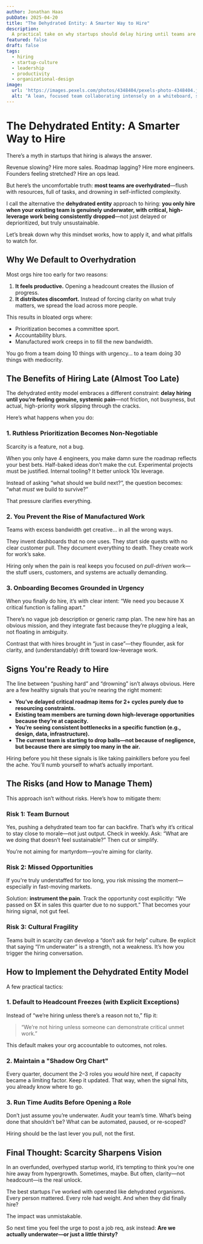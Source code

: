 ```yaml
---
author: Jonathan Haas
pubDate: 2025-04-20
title: "The Dehydrated Entity: A Smarter Way to Hire"
description: 
  A practical take on why startups should delay hiring until teams are truly underwater—driving ruthless prioritization, clarity of mission, and real productivity
featured: false
draft: false
tags:
  - hiring
  - startup-culture
  - leadership
  - productivity
  - organizational-design
image:
  url: 'https://images.pexels.com/photos/4348404/pexels-photo-4348404.jpeg?auto=compress&cs=tinysrgb&w=1260&h=750&dpr=2'
  alt: "A lean, focused team collaborating intensely on a whiteboard, symbolizing the urgency-driven nature of lean startups"
---
```


# The Dehydrated Entity: A Smarter Way to Hire

There’s a myth in startups that hiring is always the answer.

Revenue slowing? Hire more sales. Roadmap lagging? Hire more engineers. Founders feeling stretched? Hire an ops lead.

But here’s the uncomfortable truth: **most teams are overhydrated**—flush with resources, full of tasks, and drowning in self-inflicted complexity.

I call the alternative the **dehydrated entity** approach to hiring: **you only hire when your existing team is genuinely underwater, with critical, high-leverage work being consistently dropped**—not just delayed or deprioritized, but truly unsustainable.

Let’s break down why this mindset works, how to apply it, and what pitfalls to watch for.

## Why We Default to Overhydration

Most orgs hire too early for two reasons:

1. **It feels productive.** Opening a headcount creates the illusion of progress.
2. **It distributes discomfort.** Instead of forcing clarity on what truly matters, we spread the load across more people.

This results in bloated orgs where:
- Prioritization becomes a committee sport.
- Accountability blurs.
- Manufactured work creeps in to fill the new bandwidth.

You go from a team doing 10 things with urgency… to a team doing 30 things with mediocrity.

## The Benefits of Hiring Late (Almost Too Late)

The dehydrated entity model embraces a different constraint: **delay hiring until you’re feeling genuine, systemic pain**—not friction, not busyness, but actual, high-priority work slipping through the cracks.

Here’s what happens when you do:

### 1. Ruthless Prioritization Becomes Non-Negotiable

Scarcity is a feature, not a bug.

When you only have 4 engineers, you make damn sure the roadmap reflects your best bets. Half-baked ideas don’t make the cut. Experimental projects must be justified. Internal tooling? It better unlock 10x leverage.

Instead of asking “what should we build next?”, the question becomes: “what *must* we build to survive?”

That pressure clarifies everything.

### 2. You Prevent the Rise of Manufactured Work

Teams with excess bandwidth get creative… in all the wrong ways.

They invent dashboards that no one uses. They start side quests with no clear customer pull. They document everything to death. They create work for work’s sake.

Hiring only when the pain is real keeps you focused on *pull-driven* work—the stuff users, customers, and systems are actually demanding.

### 3. Onboarding Becomes Grounded in Urgency

When you finally do hire, it’s with clear intent: “We need you because X critical function is falling apart.”

There’s no vague job description or generic ramp plan. The new hire has an obvious mission, and they integrate fast because they’re plugging a leak, not floating in ambiguity.

Contrast that with hires brought in “just in case”—they flounder, ask for clarity, and (understandably) drift toward low-leverage work.

## Signs You're Ready to Hire

The line between “pushing hard” and “drowning” isn’t always obvious. Here are a few healthy signals that you’re nearing the right moment:

- **You’ve delayed critical roadmap items for 2+ cycles purely due to resourcing constraints.**
- **Existing team members are turning down high-leverage opportunities because they’re at capacity.**
- **You’re seeing consistent bottlenecks in a specific function (e.g., design, data, infrastructure).**
- **The current team is starting to drop balls—not because of negligence, but because there are simply too many in the air.**

Hiring before you hit these signals is like taking painkillers before you feel the ache. You’ll numb yourself to what’s actually important.

## The Risks (and How to Manage Them)

This approach isn’t without risks. Here’s how to mitigate them:

### Risk 1: Team Burnout

Yes, pushing a dehydrated team too far can backfire. That’s why it’s critical to stay close to morale—not just output. Check in weekly. Ask: “What are we doing that doesn’t feel sustainable?” Then cut or simplify.

You’re not aiming for martyrdom—you’re aiming for clarity.

### Risk 2: Missed Opportunities

If you're truly understaffed for too long, you risk missing the moment—especially in fast-moving markets.

Solution: **instrument the pain**. Track the opportunity cost explicitly: “We passed on $X in sales this quarter due to no support.” That becomes your hiring signal, not gut feel.

### Risk 3: Cultural Fragility

Teams built in scarcity can develop a “don’t ask for help” culture. Be explicit that saying “I’m underwater” is a strength, not a weakness. It’s how you trigger the hiring conversation.

## How to Implement the Dehydrated Entity Model

A few practical tactics:

### 1. Default to Headcount Freezes (with Explicit Exceptions)

Instead of “we’re hiring unless there’s a reason not to,” flip it:

> “We’re not hiring unless someone can demonstrate critical unmet work.”

This default makes your org accountable to outcomes, not roles.

### 2. Maintain a "Shadow Org Chart"

Every quarter, document the 2–3 roles you *would* hire next, if capacity became a limiting factor. Keep it updated. That way, when the signal hits, you already know where to go.

### 3. Run Time Audits Before Opening a Role

Don’t just assume you’re underwater. Audit your team’s time. What’s being done that shouldn’t be? What can be automated, paused, or re-scoped?

Hiring should be the last lever you pull, not the first.

## Final Thought: Scarcity Sharpens Vision

In an overfunded, overhyped startup world, it’s tempting to think you’re one hire away from hypergrowth. Sometimes, maybe. But often, clarity—not headcount—is the real unlock.

The best startups I’ve worked with operated like dehydrated organisms. Every person mattered. Every role had weight. And when they did finally hire?

The impact was unmistakable.

So next time you feel the urge to post a job req, ask instead: **Are we actually underwater—or just a little thirsty?**

